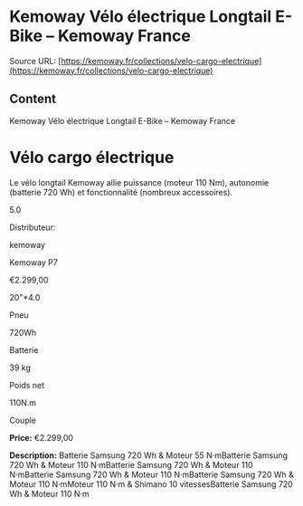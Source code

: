 # Kemoway Vélo électrique Longtail E-Bike – Kemoway France

Source URL: [https://kemoway.fr/collections/velo-cargo-electrique](https://kemoway.fr/collections/velo-cargo-electrique)

## Content

Kemoway Vélo électrique Longtail E-Bike – Kemoway France

# Vélo cargo électrique

Le vélo longtail Kemoway allie puissance (moteur 110 Nm), autonomie (batterie 720 Wh) et fonctionnalité (nombreux accessoires).

5.0

Distributeur:

kemoway

Kemoway P7

€2.299,00

20"*4.0

Pneu

720Wh

Batterie

39 kg

Poids net

110N.m

Couple

**Price:** €2.299,00

**Description:**
Batterie Samsung 720 Wh & Moteur 55 N·mBatterie Samsung 720 Wh & Moteur 110 N·mBatterie Samsung 720 Wh & Moteur 110 N·mBatterie Samsung 720 Wh & Moteur 110 N·mBatterie Samsung 720 Wh & Moteur 110 N·mMoteur 110 N·m & Shimano 10 vitessesBatterie Samsung 720 Wh & Moteur 110 N·m
